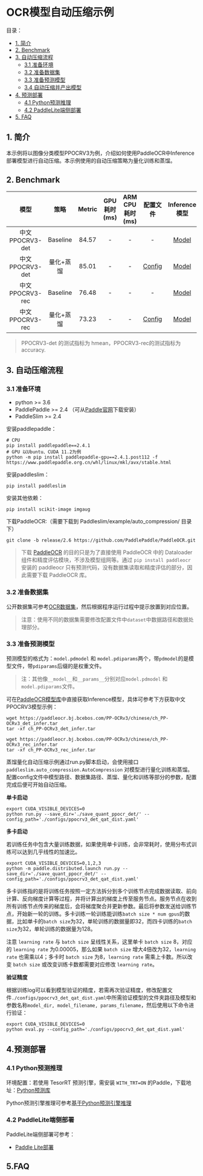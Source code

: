 # OCR模型自动压缩示例

目录：
- [1. 简介](#1简介)
- [2. Benchmark](#2Benchmark)
- [3. 自动压缩流程](#自动压缩流程)
  - [3.1 准备环境](#31-准备准备)
  - [3.2 准备数据集](#32-准备数据集)
  - [3.3 准备预测模型](#33-准备预测模型)
  - [3.4 自动压缩并产出模型](#34-自动压缩并产出模型)
- [4. 预测部署](#4预测部署)
  - [4.1 Python预测推理](#41-Python预测推理)
  - [4.2 PaddleLite端侧部署](#42-PaddleLite端侧部署)
- [5. FAQ](5FAQ)


## 1. 简介
本示例将以图像分类模型PPOCRV3为例，介绍如何使用PaddleOCR中Inference部署模型进行自动压缩。本示例使用的自动压缩策略为量化训练和蒸馏。

## 2. Benchmark
| 模型 | 策略 | Metric | GPU 耗时(ms) | ARM CPU 耗时(ms) | 配置文件 | Inference模型 |
|:------:|:------:|:------:|:------:|:------:|:------:|:------:|
| 中文PPOCRV3-det | Baseline | 84.57 | - | - | - | [Model](https://paddleocr.bj.bcebos.com/PP-OCRv3/chinese/ch_PP-OCRv3_det_infer.tar) |
| 中文PPOCRV3-det | 量化+蒸馏 | 85.01 | - | - | [Config](./configs/ppocrv3_det_qat_dist.yaml) | [Model](https://bj.bcebos.com/v1/paddle-slim-models/act/OCR/PPOCRV3_det_QAT.tar) |
| 中文PPOCRV3-rec | Baseline | 76.48 | - | - | - | [Model](https://paddleocr.bj.bcebos.com/PP-OCRv3/chinese/ch_PP-OCRv3_rec_infer.tar) |
| 中文PPOCRV3-rec | 量化+蒸馏 | 73.23 | - | - | [Config](./configs/ppocrv3_rec_qat_dist.yaml) | [Model](https://bj.bcebos.com/v1/paddle-slim-models/act/OCR/PPOCRV3_rec_QAT.tar) |
> PPOCRV3-det 的测试指标为 hmean，PPOCRV3-rec的测试指标为 accuracy.

## 3. 自动压缩流程

### 3.1 准备环境

- python >= 3.6
- PaddlePaddle >= 2.4 （可从[Paddle官网](https://www.paddlepaddle.org.cn/install/quick?docurl=/documentation/docs/zh/install/pip/linux-pip.html)下载安装）
- PaddleSlim >= 2.4

安装paddlepaddle：
```shell
# CPU
pip install paddlepaddle==2.4.1
# GPU 以Ubuntu、CUDA 11.2为例
python -m pip install paddlepaddle-gpu==2.4.1.post112 -f https://www.paddlepaddle.org.cn/whl/linux/mkl/avx/stable.html
```

安装paddleslim：
```shell
pip install paddleslim
```

安装其他依赖：
```shell
pip install scikit-image imgaug
```


下载PaddleOCR:（需要下载到 Paddleslim/example/auto_compression/ 目录下）
```shell
git clone -b release/2.6 https://github.com/PaddlePaddle/PaddleOCR.git
```
> 下载 [PaddleOCR](https://github.com/PaddlePaddle/PaddleOCR.git) 的目的只是为了直接使用 PaddleOCR 中的 Dataloader 组件和精度评估模块，不涉及模型组网等。通过 `pip install paddleocr` 安装的 paddleocr 只有预测代码，没有数据集读取和精度评估的部分，因此需要下载 PaddleOCR 库。

### 3.2 准备数据集
公开数据集可参考[OCR数据集](https://github.com/PaddlePaddle/PaddleOCR/blob/release/2.6/doc/doc_ch/dataset/ocr_datasets.md)，然后根据程序运行过程中提示放置到对应位置。

> 注意：使用不同的数据集需要修改配置文件中`dataset`中数据路径和数据处理部分。

### 3.3 准备预测模型
预测模型的格式为：`model.pdmodel` 和 `model.pdiparams`两个，带`pdmodel`的是模型文件，带`pdiparams`后缀的是权重文件。

> 注：其他像`__model__`和`__params__`分别对应`model.pdmodel` 和 `model.pdiparams`文件。

可在[PaddleOCR模型库](https://github.com/PaddlePaddle/PaddleOCR/blob/release/2.6/doc/doc_ch/models_list.md)中直接获取Inference模型，具体可参考下方获取中文PPOCRV3模型示例：

```shell
wget https://paddleocr.bj.bcebos.com/PP-OCRv3/chinese/ch_PP-OCRv3_det_infer.tar
tar -xf ch_PP-OCRv3_det_infer.tar
```

```shell
wget https://paddleocr.bj.bcebos.com/PP-OCRv3/chinese/ch_PP-OCRv3_rec_infer.tar
tar -xf ch_PP-OCRv3_rec_infer.tar
```

蒸馏量化自动压缩示例通过run.py脚本启动，会使用接口 ```paddleslim.auto_compression.AutoCompression``` 对模型进行量化训练和蒸馏。配置config文件中模型路径、数据集路径、蒸馏、量化和训练等部分的参数，配置完成后便可开始自动压缩。

**单卡启动**

```shell
export CUDA_VISIBLE_DEVICES=0
python run.py --save_dir='./save_quant_ppocr_det/' --config_path='./configs/ppocrv3_det_qat_dist.yaml'
```

**多卡启动**

若训练任务中包含大量训练数据，如果使用单卡训练，会非常耗时，使用分布式训练可以达到几乎线性的加速比。

```shell
export CUDA_VISIBLE_DEVICES=0,1,2,3
python -m paddle.distributed.launch run.py --save_dir='./save_quant_ppocr_det/' --config_path='./configs/ppocrv3_det_qat_dist.yaml'
```
多卡训练指的是将训练任务按照一定方法拆分到多个训练节点完成数据读取、前向计算、反向梯度计算等过程，并将计算出的梯度上传至服务节点。服务节点在收到所有训练节点传来的梯度后，会将梯度聚合并更新参数。最后将参数发送给训练节点，开始新一轮的训练。多卡训练一轮训练能训练```batch size * num gpus```的数据，比如单卡的```batch size```为32，单轮训练的数据量即32，而四卡训练的```batch size```为32，单轮训练的数据量为128。

注意 ```learning rate``` 与 ```batch size``` 呈线性关系，这里单卡 ```batch size``` 8，对应的 ```learning rate``` 为0.00005，那么如果 ```batch size``` 增大4倍改为32，```learning rate``` 也需乘以4；多卡时 ```batch size``` 为8，```learning rate``` 需乘上卡数。所以改变 ```batch size``` 或改变训练卡数都需要对应修改 ```learning rate```。


**验证精度**

根据训练log可以看到模型验证的精度，若需再次验证精度，修改配置文件```./configs/ppocrv3_det_qat_dist.yaml```中所需验证模型的文件夹路径及模型和参数名称```model_dir, model_filename, params_filename```，然后使用以下命令进行验证：

```shell
export CUDA_VISIBLE_DEVICES=0
python eval.py --config_path='./configs/ppocrv3_det_qat_dist.yaml'
```

## 4.预测部署
### 4.1 Python预测推理

环境配置：若使用 TesorRT 预测引擎，需安装 ```WITH_TRT=ON``` 的Paddle，下载地址：[Python预测库](https://paddleinference.paddlepaddle.org.cn/master/user_guides/download_lib.html#python)

Python预测引擎推理可参考[基于Python预测引擎推理](https://github.com/PaddlePaddle/PaddleOCR/blob/9cdab61d909eb595af849db885c257ca8c74cb57/doc/doc_ch/inference_ppocr.md)

### 4.2 PaddleLite端侧部署
PaddleLite端侧部署可参考：
- [Paddle Lite部署](https://github.com/PaddlePaddle/PaddleOCR/tree/9cdab61d909eb595af849db885c257ca8c74cb57/deploy/lite)

## 5.FAQ
